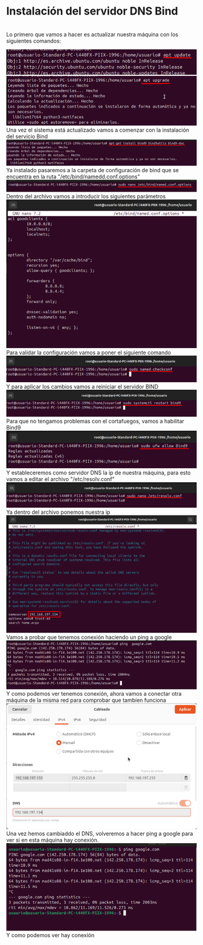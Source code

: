 # Instalación del servidor DNS Bind
<br>
Lo primero que vamos a hacer es actualizar nuestra máquina con los siguientes comandos:
<br>

![Texto alternativo](imagenes2/Screenshot_1.png)
<br>
![Texto alternativo](imagenes2/Screenshot_2.png)
<br>
Una vez el sistema está actualizado vamos a comenzar con la instalación del servicio Bind
<br>
![Texto alternativo](imagenes2/Screenshot_3.png)
<br>
Ya instalado pasaremos a la carpeta de configuración de bind que se encuentra en la ruta "/etc/bind/namedd.conf.options"
<br>
![Texto alternativo](imagenes2/Screenshot_4.png)
<br>
Dentro del archivo vamos a introducir los siguientes parámetros
<br>
![Texto alternativo](imagenes2/Screenshot_5.png)
<br>
Para validar la configuración vamos a poner el siguiente comando
<br>
![Texto alternativo](imagenes2/Screenshot_6.png)
<br>
Y para aplicar los cambios vamos a reiniciar el servidor BIND
<br>
![Texto alternativo](imagenes2/Screenshot_7.png)
<br>
Para que no tengamos problemas con el cortafuegos, vamos a habilitar Bind9
<br>
![Texto alternativo](imagenes2/Screenshot_8.png)
<br>
Y estableceremos como servidor DNS la ip de nuestra máquina, para esto vamos a editar el archivo "/etc/resolv.conf"
<br>
![Texto alternativo](imagenes2/Screenshot_9.png)
<br>
Ya dentro del archivo ponemos nuestra ip
<br>
![Texto alternativo](imagenes2/Screenshot_10.png)
<br>
Vamos a probar que tenemos conexión haciendo un ping a google
<br>
![Texto alternativo](imagenes2/Screenshot_11.png)
<br>
Y como podemos ver tenemos conexión, ahora vamos a conectar otra máquina de la misma red para comprobar que tambíen funciona
<br>
![Texto alternativo](imagenes2/Screenshot_12.png)
<br>
Una vez hemos cambiaddo el DNS, volveremos a hacer ping a google para ver si en esta máquina hay conexión.
<br>
![Texto alternativo](imagenes2/Screenshot_13.png)
<br>
Y como podemos ver hay conexión
